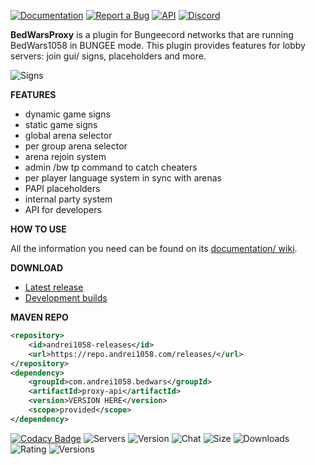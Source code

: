 
[![Documentation](https://i.imgur.com/7QDbrIS.png)](https://andrei1058.gitbook.io/bedwarsproxy/) [![Report a Bug](https://i.imgur.com/Z1qOYLC.png)](https://gitlab.com/andrei1058/bedwarsproxy/-/issues) [![API](https://i.imgur.com/JfMTMMc.png)](http://javadoc.andrei1058.com/BedWarsProxy/) [![Discord](https://i.imgur.com/yBySzkU.png)](https://discord.gg/XdJfN2X)

**BedWarsProxy** is a plugin for Bungeecord networks that are running BedWars1058 in BUNGEE mode. This plugin provides features for lobby servers: join gui/ signs, placeholders and more.

![Signs](https://i.imgur.com/ggNRp4D.png?1)

**FEATURES**
- dynamic game signs
- static game signs
- global arena selector
- per group arena selector
- arena rejoin system
- admin /bw tp <player> command to catch cheaters
- per player language system in sync with arenas
- PAPI placeholders
- internal party system
- API for developers

**HOW TO USE**

All the information you need can be found on its [documentation/ wiki](https://andrei1058.gitbook.io/bedwarsproxy/).

**DOWNLOAD**
- [Latest release](https://www.spigotmc.org/resources/66642)
- [Development builds](https://ci.codemc.io/job/andrei1058/job/BedWarsProxy/)

**MAVEN REPO**
```xml
<repository>
    <id>andrei1058-releases</id>
    <url>https://repo.andrei1058.com/releases/</url>
</repository>
<dependency>
    <groupId>com.andrei1058.bedwars</groupId>
    <artifactId>proxy-api</artifactId>
    <version>VERSION HERE</version>
    <scope>provided</scope>
</dependency>
```

[![Codacy Badge](https://app.codacy.com/project/badge/Grade/8043171c9b8044f4a77b788d80a55d2f)](https://www.codacy.com/manual/andrew.dascalu/bedwarsproxy?utm_source=gitlab.com&amp;utm_medium=referral&amp;utm_content=andrei1058/bedwarsproxy&amp;utm_campaign=Badge_Grade) ![Servers](https://img.shields.io/bstats/servers/6036) ![Version](https://img.shields.io/spiget/version/66642) ![Chat](https://img.shields.io/discord/201345265821679617) ![Size](https://img.shields.io/spiget/download-size/66642) ![Downloads](https://img.shields.io/spiget/downloads/66642) ![Rating](https://img.shields.io/spiget/rating/66642) ![Versions](https://img.shields.io/spiget/tested-versions/66642)